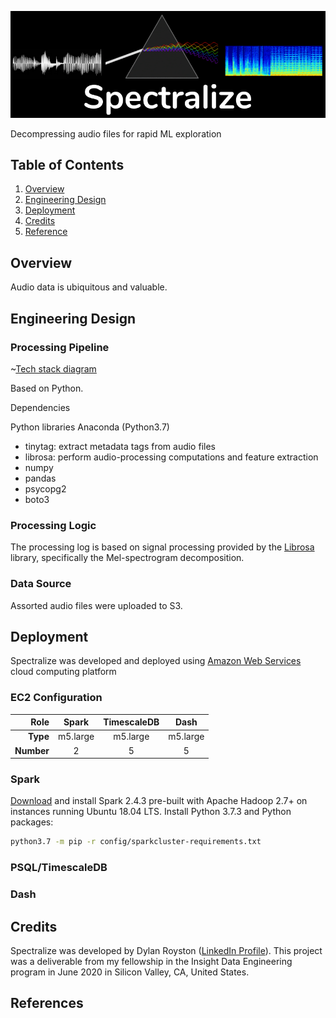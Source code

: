 ![spectralize Logo](./docs/spectralize_logo.png)


Decompressing audio files for rapid ML exploration

## Table of Contents
1. [Overview](#about)
2. [Engineering Design](#engineering-design)
3. [Deployment](#deployment)
4. [Credits](#credits)
5. [Reference](#references)





## Overview

Audio data is ubiquitous and valuable.

## Engineering Design

### Processing Pipeline

~[Tech stack diagram](.docs/spectralize_techstack.png)

Based on Python.

Dependencies

Python libraries
Anaconda (Python3.7)
- tinytag: extract metadata tags from audio files
- librosa: perform audio-processing computations and feature extraction
- numpy
- pandas
- psycopg2
- boto3


### Processing Logic

The processing log is based on signal processing provided by the [Librosa](https://librosa.org/) library, specifically the Mel-spectrogram decomposition.

### Data Source

Assorted audio files were uploaded to S3.

## Deployment

Spectralize was developed and deployed using [Amazon Web Services](https://aws.amazon.com) cloud computing platform

### EC2 Configuration

Role | Spark | TimescaleDB | Dash
---: | :---: | :---: | :---: 
**Type** |  m5.large | m5.large | m5.large 
**Number** | 2 | 5 | 5 

### Spark

[Download](https://spark.apache.org/downloads.html) and install Spark 2.4.3 pre-built with Apache Hadoop 2.7+ on instances running Ubuntu 18.04 LTS. Install Python 3.7.3 and Python packages:

```bash
python3.7 -m pip -r config/sparkcluster-requirements.txt
```

### PSQL/TimescaleDB


### Dash


## Credits

Spectralize was developed by Dylan Royston ([LinkedIn Profile](https://www.linkedin.com/in/dylanroyston/)). This project was a deliverable from my fellowship in the Insight Data Engineering program in June 2020 in Silicon Valley, CA, United States.

## References






